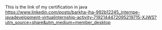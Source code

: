 This is the link of my certification in java
https://www.linkedin.com/posts/barkha-jha-992b12245_internpe-javadevelopment-virtualinternship-activity-7192144472095219715-XJWS?utm_source=share&utm_medium=member_desktop

